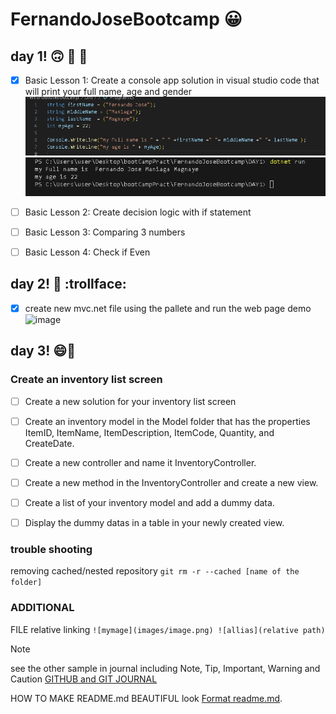 # FernandoJoseBootcamp :grinning:

   ## **day 1!** :upside_down_face: :poop: :banana:

   - [X] Basic Lesson 1: Create a console app solution in visual studio code that will print your full name, age and gender
     ![codename](images/printNamecode.png)
     ![printname](images/outputName.png)
   - [ ] Basic Lesson 2: Create decision logic with if statement

   - [ ] Basic Lesson 3: Comparing 3 numbers

   - [ ] Basic Lesson 4: Check if Even


   ## **day 2!** :baby: :trollface:
   - [x] create new mvc.net file using the pallete and run the web page demo
 ![image](https://github.com/Fernaniii/FernandoJoseBootcamp/assets/145454557/d939cce0-21ac-45d1-b15b-278102ee9ad1)

   ## **day 3!** :smile::knife:
   ### Create an inventory list screen
            
  - [ ] Create a new solution for your inventory list screen

  - [ ] Create an inventory model in the Model folder that has the properties ItemID, ItemName, ItemDescription, ItemCode, Quantity, and CreateDate.

  - [ ] Create a new controller and name it InventoryController.

  - [ ] Create a new method in the InventoryController and create a new view.

  - [ ] Create a list of your inventory model and add a dummy data.

  - [ ] Display the dummy datas in a table in your newly created view. 



   ### trouble shooting
   removing cached/nested repository
       ```
       git rm -r --cached [name of the folder]
       ```
   ### ADDITIONAL
   FILE relative linking 
      ```
       ![mymage](images/image.png)
       ![allias](relative path)
      ```

 > [!NOTE]
 >see the other sample in journal including Note, Tip, Important, Warning and Caution
 >[GITHUB and GIT JOURNAL](journal.md)


   HOW TO MAKE README.md BEAUTIFUL look [Format readme.md](https://docs.github.com/en/get-started/writing-on-github/getting-started-with-writing-and-formatting-on-github/basic-writing-and-formatting-syntax).


